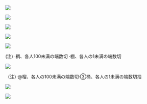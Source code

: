 ![](https://www.nta.go.jp/tmp/90634ea1-cccf-4138-b448-7224de5ec2c0/images/a414c0166373f99324e0611c3833a09bfb78fcb68e4932fa2efbb5c87bb95379.jpg)

![](https://www.nta.go.jp/tmp/90634ea1-cccf-4138-b448-7224de5ec2c0/images/bced7af767f695eeba026783008fcaa36596b5aad6257e68f993646fba2739c9.jpg)

![](https://www.nta.go.jp/tmp/90634ea1-cccf-4138-b448-7224de5ec2c0/images/91e133eb227f58c9f44eafa21046fd45a00a0cbf71a94fb844372ab0b99f1e1b.jpg)

![](https://www.nta.go.jp/tmp/90634ea1-cccf-4138-b448-7224de5ec2c0/images/bd86567a3fef71ef2a2fae33ca95b8d7f7a88d46f0250cadefc60366f93b5586.jpg)

![](https://www.nta.go.jp/tmp/90634ea1-cccf-4138-b448-7224de5ec2c0/images/5db1deaa374b4f279c9af53588ce40f7793e036622664ca6f69ece0d55a6e689.jpg)

(注) ·稠、各人100未满の端数切 ·棚、各人の1未满の端数切

![](https://www.nta.go.jp/tmp/90634ea1-cccf-4138-b448-7224de5ec2c0/images/dc1baf42b4dc957bce0a3ff069fe61dc92472bc9887377e70d0c43b9acce7964.jpg)

（注）·@榴、各人の100未满の端数切·③桶、各人の1未满の端数切拾

![](https://www.nta.go.jp/tmp/90634ea1-cccf-4138-b448-7224de5ec2c0/images/b20b7d33a97f1f551dd9e0650965707b078bc23daa87c1475502464f74f65243.jpg)

![](https://www.nta.go.jp/tmp/90634ea1-cccf-4138-b448-7224de5ec2c0/images/04955b3a8eaf420917c47cbab2e900f5a659593753d3e49beeb7a6bb1bafd566.jpg)
